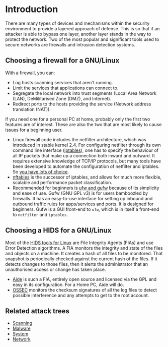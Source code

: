 # Introduction

There are many types of devices and mechanisms within the security environment to provide a layered approach of defense. 
This is so that if an attacker is able to bypass one layer, another layer stands in the way to protect the network. 
Two of the most popular and significant tools used to secure networks are firewalls and intrusion detection systems. 

## Choosing a firewall for a GNU/Linux

With a firewall, you can:

* Log hosts scanning services that aren't running.
* Limit the services that applications can connect to.
* Segregate the local network into trust segments (Local Area Network (LAN), DeMilitarised Zone (DMZ), and Internet).
* Redirect ports to the hosts providing the service (Network address translation (NAT)).

If you need one for a personal PC at home, probably only the first two features are of interest. These are also the two 
that are most likely to cause issues for a beginning user. 

* Linux firewall code includes the netfilter architecture, which was introduced in stable kernel 2.4. For configuring netfilter through its own command line interface ([iptables](netfilter-and-iptables.md)), one has to specify the behaviour of all IP packets that make up a connection both inward and outward. It requires extensive knowledge of TCP/IP protocols, but many tools have been developed to automate the configuration of netfilter and iptables. So [you have lots of choice](https://wiki.debian.org/Firewalls). 
* [nftables](nftables.md) is the successor of iptables, and allows for much more flexible, scalable and performance packet classification.
* Recommended for beginners is [ufw and gufw](gufw-and-ufw.md) because of its simplicity and ease of use. Gufw (GNU GPL v3) is for users bamboozled by firewalls. It has an easy-to-use interface for setting up inbound and outbound traffic rules for apps/services and ports. It is designed for beginners. Gufw is a GUI front-end to `ufw`, which is in itself a front-end to `netfilter` and `iptables`.

## Choosing a HIDS for a GNU/Linux

Most of the [HIDS tools for Linux](ids.md) are File Integrity Agents (FIAs) and use Error Detection algorithms. A FIA 
monitors the integrity and state of the files and objects on a machine. It creates a hash of all files to be monitored. 
That snapshot is periodically checked against the current hash of the files. If it detects changes to those files, then 
it alerts the administrator that an unauthorised access or change has taken place. 

* [Aide](aide.md) is such a FIA, entirely open source and licensed via the GPL and easy in its configuration. For a Home PC, Aide will 
do.
* [OSSEC](ossec.md) monitors the checksum signatures of all the log files to detect possible interference and any 
attempts to get to the root account.

## Related attack trees

* [Scanning](attack-trees:docs/scanning/README)
* [Malware](attack-trees:docs/malware/README)
* [System](attack-trees:docs/system/README)
* [Network](attack-trees:docs/network/README)